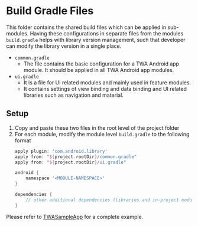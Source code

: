 # Build Gradle Files

This folder contains the shared build files which can be applied in sub-modules. Having these configurations in separate files from the modules `build.gradle` helps with library version management, such that developer can modify the library version in a single place.

- `common.gradle`
    - The file contains the basic configuration for a TWA Android app module. It should be applied in all TWA Android app modules.
- `ui.gradle`
    - It is a file for UI related modules and mainly used in feature modules.
    - It contains settings of view binding and data binding and UI related libraries such as navigation and material.

## Setup
1. Copy and paste these two files in the root level of the project folder
2. For each module, modify the module level `build.gradle` to the following format
    ```groovy
    apply plugin: 'com.android.library'
    apply from: "${project.rootDir}/common.gradle"
    apply from: "${project.rootDir}/ui.gradle"

    android {
        namespace '<MODULE-NAMESPACE>'
    }

    dependencies {
        // other additional dependencies (libraries and in-project modules)
    }
    ```

Please refer to [TWASampleApp](https://github.com/cambridge-cares/TheWorldAvatar/tree/main/Apps/SampleApp) for a complete example.